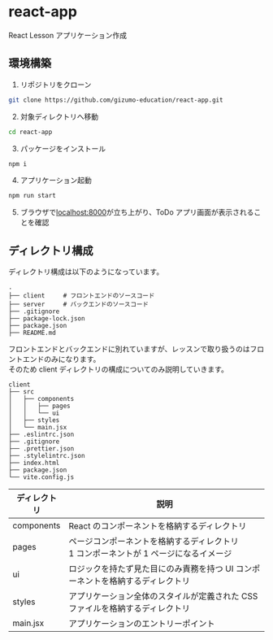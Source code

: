 # react-app

React Lesson アプリケーション作成

## 環境構築

1. リポジトリをクローン

```sh
git clone https://github.com/gizumo-education/react-app.git
```

2. 対象ディレクトリへ移動

```sh
cd react-app
```

3. パッケージをインストール

```sh
npm i
```

4. アプリケーション起動

```sh
npm run start
```

5. ブラウザで[localhost:8000](http://localhost:8000)が立ち上がり、ToDo アプリ画面が表示されることを確認

## ディレクトリ構成

ディレクトリ構成は以下のようになっています。

```
.
├── client     # フロントエンドのソースコード
├── server     # バックエンドのソースコード
├── .gitignore
├── package-lock.json
├── package.json
├── README.md
```

フロントエンドとバックエンドに別れていますが、レッスンで取り扱うのはフロントエンドのみになります。  
そのため client ディレクトリの構成についてのみ説明していきます。

```
client
├── src
│   ├── components
│   │   ├── pages
│   │   └── ui
│   ├── styles
│   └── main.jsx
├── .eslintrc.json
├── .gitignore
├── .prettier.json
├── .stylelintrc.json
├── index.html
├── package.json
└── vite.config.js
```

| ディレクトリ | 説明                                                                                    |
| ------------ | --------------------------------------------------------------------------------------- |
| components   | React のコンポーネントを格納するディレクトリ                                            |
| pages        | ページコンポーネントを格納するディレクトリ<br>1 コンポーネントが 1 ページになるイメージ |
| ui           | ロジックを持たず見た目にのみ責務を持つ UI コンポーネントを格納するディレクトリ          |
| styles       | アプリケーション全体のスタイルが定義された CSS ファイルを格納するディレクトリ           |
| main.jsx     | アプリケーションのエントリーポイント                                                    |
